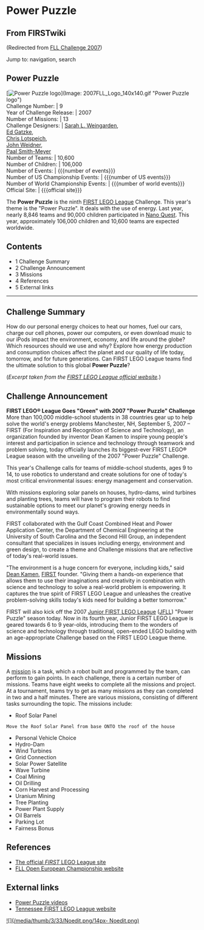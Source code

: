 # Power Puzzle

## From FIRSTwiki

(Redirected from [FLL Challenge 2007](/index.php?title=FLL_Challenge_2007&redirect=no "FLL Challenge 2007"))

Jump to: navigation, search

## Power Puzzle

[![Power Puzzle logo](/media/f/ff/2007FLL_Logo_140x140.gif)](Image:
2007FLL_Logo_140x140.gif "Power Puzzle logo")<br>
Challenge Number: | 9<br>
Year of Challenge Release: | 2007<br>
Number of Missions: | 13<br>
Challenge Designers: | [Sarah L. Weingarden](/index.php?title=Sarah_L._Weingarden&action=edit "Sarah L.
Weingarden"),<br>
[Ed Gatzke](/index.php?title=Ed_Gatzke&action=edit "Ed Gatzke"),<br>
[Chris Lotspeich](/index.php?title=Chris_Lotspeich&action=edit "Chris
Lotspeich"),<br>
[John Weidner](/index.php?title=John_Weidner&action=edit "John Weidner"),<br>
[Paal Smith-Meyer](/index.php?title=Paal_Smith-Meyer&action=edit "Paal Smith-
Meyer")<br>
Number of Teams: | 10,600<br>
Number of Children: | 106,000<br>
Number of Events: | {{{number of events}}}<br>
Number of US Championship Events: | {{{number of US events}}}<br>
Number of World Championship Events: | {{{number of world events}}}<br>
Official Site: | {{{official site}}}

The **Power Puzzle** is the ninth [FIRST LEGO League](FIRST_LEGO_League "FIRST LEGO League") Challenge. This year's theme is the "Power Puzzle". It deals with the use of energy. Last year, nearly 8,846 teams and 90,000 children participated in [Nano Quest](Nano_Quest "Nano Quest"). This year, approximately 106,000 children and 10,600 teams are expected worldwide.

## Contents

- 1 Challenge Summary
- 2 Challenge Announcement
- 3 Missions
- 4 References
- 5 External links

--------------------------------------------------------------------------------

## Challenge Summary

How do our personal energy choices to heat our homes, fuel our cars, charge our cell phones, power our computers, or even download music to our iPods impact the environment, economy, and life around the globe? Which resources should we use and why? Explore how energy production and consumption choices affect the planet and our quality of life today, tomorrow, and for future generations. Can FIRST LEGO League teams find the ultimate solution to this global **Power Puzzle**?

(_Excerpt taken from the [FIRST LEGO League official website](http://www.firstlegoleague.org/default.aspx?pid=70 "http://www.firstlegoleague.org/default.aspx?pid=70")._)

## Challenge Announcement

**FIRST LEGO® League Goes "Green" with 2007 "Power Puzzle" Challenge**<br>
More than 100,000 middle-school students in 38 countries gear up to help solve the world's energy problems Manchester, NH, September 5, 2007 – FIRST (For Inspiration and Recognition of Science and Technology), an organization founded by inventor Dean Kamen to inspire young people's interest and participation in science and technology through teamwork and problem solving, today officially launches its biggest-ever FIRST LEGO® League season with the unveiling of the 2007 "Power Puzzle" Challenge.

This year's Challenge calls for teams of middle-school students, ages 9 to 14, to use robotics to understand and create solutions for one of today's most critical environmental issues: energy management and conservation.

With missions exploring solar panels on houses, hydro-dams, wind turbines and planting trees, teams will have to program their robots to find sustainable options to meet our planet's growing energy needs in environmentally sound ways.

FIRST collaborated with the Gulf Coast Combined Heat and Power Application Center, the Department of Chemical Engineering at the University of South Carolina and the Second Hill Group, an independent consultant that specializes in issues including energy, environment and green design, to create a theme and Challenge missions that are reflective of today's real-world issues.

"The environment is a huge concern for everyone, including kids," said [Dean Kamen](Dean_Kamen "Dean Kamen"), [FIRST](first) founder. "Giving them a hands-on experience that allows them to use their imaginations and creativity in combination with science and technology to solve a real-world problem is empowering. It captures the true spirit of FIRST LEGO League and unleashes the creative problem-solving skills today's kids need for building a better tomorrow."

FIRST will also kick off the 2007 [Junior FIRST LEGO League](Junior_FIRST_LEGO_League "Junior FIRST LEGO League") ([JFLL](JFLL "JFLL")) "Power Puzzle" season today. Now in its fourth year, Junior FIRST LEGO League is geared towards 6 to 9 year-olds, introducing them to the wonders of science and technology through traditional, open-ended LEGO building with an age-appropriate Challenge based on the FIRST LEGO League theme.

## Missions

A [mission](Mission "Mission") is a task, which a robot built and programmed by the team, can perform to gain points. In each challenge, there is a certain number of missions. Teams have eight weeks to complete all the missions and project. At a tournament, teams try to get as many missions as they can completed in two and a half minutes. There are various missions, consisting of different tasks surrounding the topic. The missions include:

- Roof Solar Panel

```
Move the Roof Solar Panel from base ONTO the roof of the house 
```

- Personal Vehicle Choice
- Hydro-Dam
- Wind Turbines
- Grid Connection
- Solar Power Satellite
- Wave Turbine
- Coal Mining
- Oil Drilling
- Corn Harvest and Processing
- Uranium Mining
- Tree Planting
- Power Plant Supply
- Oil Barrels
- Parking Lot
- Fairness Bonus

## References

- [The official _FIRST_ LEGO League site](http://www.firstlegoleague.org "http://www.firstlegoleague.org")
- [FLL Open European Championship website](http://www.flloec.org/ "http://www.flloec.org/")

## External links

- [Power Puzzle videos](http://webstreamer3.doit.wisc.edu/lego/ "http://webstreamer3.doit.wisc.edu/lego/")
- [Tennessee FIRST LEGO League website](http://www.tennfll.org/ "http://www.tennfll.org/")

[![](/media/thumb/3/33/Noedit.png/14px-
Noedit.png)](Image:Noedit.png)
